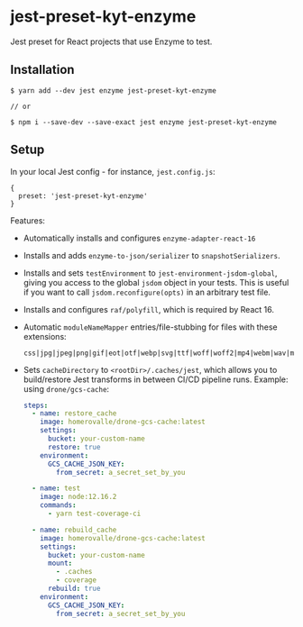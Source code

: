 # jest-preset-kyt-enzyme

Jest preset for React projects that use Enzyme to test.

## Installation

```
$ yarn add --dev jest enzyme jest-preset-kyt-enzyme

// or

$ npm i --save-dev --save-exact jest enzyme jest-preset-kyt-enzyme
```

## Setup

In your local Jest config - for instance, `jest.config.js`:

```
{
  preset: 'jest-preset-kyt-enzyme'
}
```

Features:

- Automatically installs and configures `enzyme-adapter-react-16`
- Installs and adds `enzyme-to-json/serializer` to `snapshotSerializers`.
- Installs and sets `testEnvironment` to `jest-environment-jsdom-global`, giving you access to the global `jsdom` object in your tests. This is useful if you want to call `jsdom.reconfigure(opts)` in an arbitrary test file.
- Installs and configures `raf/polyfill`, which is required by React 16.
- Automatic `moduleNameMapper` entries/file-stubbing for files with these extensions:
  ```
  css|jpg|jpeg|png|gif|eot|otf|webp|svg|ttf|woff|woff2|mp4|webm|wav|mp3|m4a|aac|oga|ico|md
  ```
- Sets `cacheDirectory` to `<rootDir>/.caches/jest`, which allows you to build/restore Jest transforms in between CI/CD pipeline runs. Example: using `drone/gcs-cache`:

  ```yaml
  steps:
    - name: restore_cache
      image: homerovalle/drone-gcs-cache:latest
      settings:
        bucket: your-custom-name
        restore: true
      environment:
        GCS_CACHE_JSON_KEY:
          from_secret: a_secret_set_by_you

    - name: test
      image: node:12.16.2
      commands:
        - yarn test-coverage-ci

    - name: rebuild_cache
      image: homerovalle/drone-gcs-cache:latest
      settings:
        bucket: your-custom-name
        mount:
          - .caches
          - coverage
        rebuild: true
      environment:
        GCS_CACHE_JSON_KEY:
          from_secret: a_secret_set_by_you
  ```
